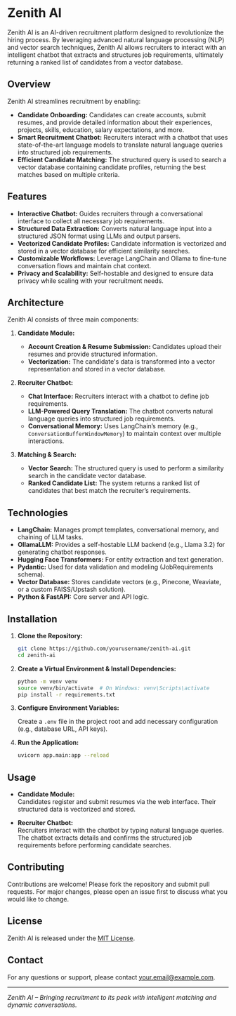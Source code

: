 # Zenith AI

Zenith AI is an AI-driven recruitment platform designed to revolutionize the hiring process. By leveraging advanced natural language processing (NLP) and vector search techniques, Zenith AI allows recruiters to interact with an intelligent chatbot that extracts and structures job requirements, ultimately returning a ranked list of candidates from a vector database.

## Overview

Zenith AI streamlines recruitment by enabling:
- **Candidate Onboarding:** Candidates can create accounts, submit resumes, and provide detailed information about their experiences, projects, skills, education, salary expectations, and more.
- **Smart Recruitment Chatbot:** Recruiters interact with a chatbot that uses state-of-the-art language models to translate natural language queries into structured job requirements.
- **Efficient Candidate Matching:** The structured query is used to search a vector database containing candidate profiles, returning the best matches based on multiple criteria.

## Features

- **Interactive Chatbot:** Guides recruiters through a conversational interface to collect all necessary job requirements.
- **Structured Data Extraction:** Converts natural language input into a structured JSON format using LLMs and output parsers.
- **Vectorized Candidate Profiles:** Candidate information is vectorized and stored in a vector database for efficient similarity searches.
- **Customizable Workflows:** Leverage LangChain and Ollama to fine-tune conversation flows and maintain chat context.
- **Privacy and Scalability:** Self-hostable and designed to ensure data privacy while scaling with your recruitment needs.

## Architecture

Zenith AI consists of three main components:

1. **Candidate Module:**
   - **Account Creation & Resume Submission:** Candidates upload their resumes and provide structured information.
   - **Vectorization:** The candidate's data is transformed into a vector representation and stored in a vector database.

2. **Recruiter Chatbot:**
   - **Chat Interface:** Recruiters interact with a chatbot to define job requirements.
   - **LLM-Powered Query Translation:** The chatbot converts natural language queries into structured job requirements.
   - **Conversational Memory:** Uses LangChain’s memory (e.g., `ConversationBufferWindowMemory`) to maintain context over multiple interactions.

3. **Matching & Search:**
   - **Vector Search:** The structured query is used to perform a similarity search in the candidate vector database.
   - **Ranked Candidate List:** The system returns a ranked list of candidates that best match the recruiter’s requirements.

## Technologies

- **LangChain:** Manages prompt templates, conversational memory, and chaining of LLM tasks.
- **OllamaLLM:** Provides a self-hostable LLM backend (e.g., Llama 3.2) for generating chatbot responses.
- **Hugging Face Transformers:** For entity extraction and text generation.
- **Pydantic:** Used for data validation and modeling (JobRequirements schema).
- **Vector Database:** Stores candidate vectors (e.g., Pinecone, Weaviate, or a custom FAISS/Upstash solution).
- **Python & FastAPI:** Core server and API logic.

## Installation

1. **Clone the Repository:**

   ```bash
   git clone https://github.com/yourusername/zenith-ai.git
   cd zenith-ai
   ```

2. **Create a Virtual Environment & Install Dependencies:**

   ```bash
   python -m venv venv
   source venv/bin/activate  # On Windows: venv\Scripts\activate
   pip install -r requirements.txt
   ```

3. **Configure Environment Variables:**

   Create a `.env` file in the project root and add necessary configuration (e.g., database URL, API keys).

4. **Run the Application:**

   ```bash
   uvicorn app.main:app --reload
   ```

## Usage

- **Candidate Module:**  
  Candidates register and submit resumes via the web interface. Their structured data is vectorized and stored.

- **Recruiter Chatbot:**  
  Recruiters interact with the chatbot by typing natural language queries. The chatbot extracts details and confirms the structured job requirements before performing candidate searches.

## Contributing

Contributions are welcome! Please fork the repository and submit pull requests. For major changes, please open an issue first to discuss what you would like to change.

## License

Zenith AI is released under the [MIT License](LICENSE).

## Contact

For any questions or support, please contact [your.email@example.com](mailto:your.email@example.com).

---

*Zenith AI – Bringing recruitment to its peak with intelligent matching and dynamic conversations.*
